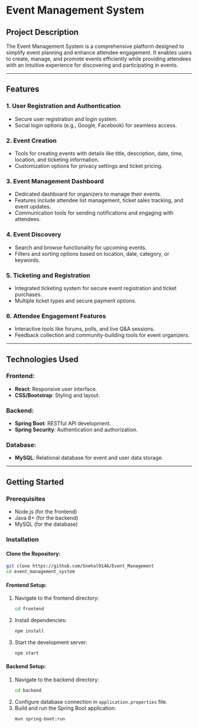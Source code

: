 
# Event Management System

## Project Description
The Event Management System is a comprehensive platform designed to simplify event planning and enhance attendee engagement. It enables users to create, manage, and promote events efficiently while providing attendees with an intuitive experience for discovering and participating in events.

---

## Features

### 1. **User Registration and Authentication**
- Secure user registration and login system.
- Social login options (e.g., Google, Facebook) for seamless access.

### 2. **Event Creation**
- Tools for creating events with details like title, description, date, time, location, and ticketing information.
- Customization options for privacy settings and ticket pricing.

### 3. **Event Management Dashboard**
- Dedicated dashboard for organizers to manage their events.
- Features include attendee list management, ticket sales tracking, and event updates.
- Communication tools for sending notifications and engaging with attendees.

### 4. **Event Discovery**
- Search and browse functionality for upcoming events.
- Filters and sorting options based on location, date, category, or keywords.

### 5. **Ticketing and Registration**
- Integrated ticketing system for secure event registration and ticket purchases.
- Multiple ticket types and secure payment options.

### 6. **Attendee Engagement Features**
- Interactive tools like forums, polls, and live Q&A sessions.
- Feedback collection and community-building tools for event organizers.

---

## Technologies Used

### Frontend:
- **React**: Responsive user interface.
- **CSS/Bootstrap**: Styling and layout.

### Backend:
- **Spring Boot**: RESTful API development.
- **Spring Security**: Authentication and authorization.

### Database:
- **MySQL**: Relational database for event and user data storage.

---

## Getting Started

### Prerequisites
- Node.js (for the frontend)
- Java 8+ (for the backend)
- MySQL (for the database)

### Installation

#### Clone the Repository:
```bash
git clone https://github.com/Snehal9146/Event_Management
cd event_management_system
```

#### Frontend Setup:
1. Navigate to the frontend directory:
   ```bash
   cd frontend
   ```
2. Install dependencies:
   ```bash
   npm install
   ```
3. Start the development server:
   ```bash
   npm start
   ```

#### Backend Setup:
1. Navigate to the backend directory:
   ```bash
   cd backend
   ```
2. Configure database connection in `application.properties` file.
3. Build and run the Spring Boot application:
   ```bash
   mvn spring-boot:run
   ```


